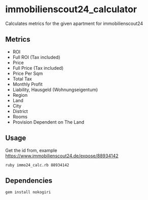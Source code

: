 # immobilienscout24_calculator
Calculates metrics for the given apartment for immobilienscout24


## Metrics
- ROI
- Full ROI (Tax included)
- Price
- Full Price (Tax included)
- Price Per Sqm
- Total Tax
- Monthly Profit
- Liability, Hausgeld (Wohnungseigentum)
- Region
- Land
- City
- District
- Rooms
- Provision Dependent on The Land


## Usage

Get the id from, example https://www.immobilienscout24.de/expose/88934142


`ruby immo24_calc.rb 88934142`

## Dependencies
`gem install nokogiri`
